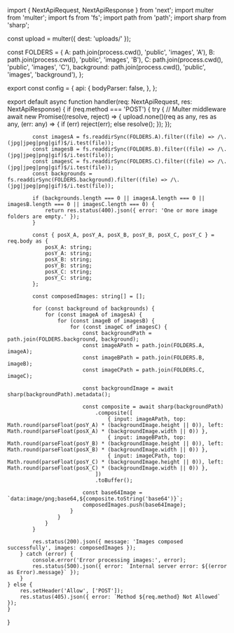 import { NextApiRequest, NextApiResponse } from 'next';
import multer from 'multer';
import fs from 'fs';
import path from 'path';
import sharp from 'sharp';

const upload = multer({ dest: 'uploads/' });

const FOLDERS = {
    A: path.join(process.cwd(), 'public', 'images', 'A'),
    B: path.join(process.cwd(), 'public', 'images', 'B'),
    C: path.join(process.cwd(), 'public', 'images', 'C'),
    background: path.join(process.cwd(), 'public', 'images', 'background'),
};

export const config = {
    api: {
        bodyParser: false,
    },
};

export default async function handler(req: NextApiRequest, res: NextApiResponse) {
    if (req.method === 'POST') {
        try {
            // Multer middleware
            await new Promise<void>((resolve, reject) => {
                upload.none()(req as any, res as any, (err: any) => {
                    if (err) reject(err);
                    else resolve();
                });
            });

            const imagesA = fs.readdirSync(FOLDERS.A).filter((file) => /\.(jpg|jpeg|png|gif)$/i.test(file));
            const imagesB = fs.readdirSync(FOLDERS.B).filter((file) => /\.(jpg|jpeg|png|gif)$/i.test(file));
            const imagesC = fs.readdirSync(FOLDERS.C).filter((file) => /\.(jpg|jpeg|png|gif)$/i.test(file));
            const backgrounds = fs.readdirSync(FOLDERS.background).filter((file) => /\.(jpg|jpeg|png|gif)$/i.test(file));

            if (backgrounds.length === 0 || imagesA.length === 0 || imagesB.length === 0 || imagesC.length === 0) {
                return res.status(400).json({ error: 'One or more image folders are empty.' });
            }

            const { posX_A, posY_A, posX_B, posY_B, posX_C, posY_C } = req.body as {
                posX_A: string;
                posY_A: string;
                posX_B: string;
                posY_B: string;
                posX_C: string;
                posY_C: string;
            };

            const composedImages: string[] = [];

            for (const background of backgrounds) {
                for (const imageA of imagesA) {
                    for (const imageB of imagesB) {
                        for (const imageC of imagesC) {
                            const backgroundPath = path.join(FOLDERS.background, background);
                            const imageAPath = path.join(FOLDERS.A, imageA);
                            const imageBPath = path.join(FOLDERS.B, imageB);
                            const imageCPath = path.join(FOLDERS.C, imageC);

                            const backgroundImage = await sharp(backgroundPath).metadata();

                            const composite = await sharp(backgroundPath)
                                .composite([
                                    { input: imageAPath, top: Math.round(parseFloat(posY_A) * (backgroundImage.height || 0)), left: Math.round(parseFloat(posX_A) * (backgroundImage.width || 0)) },
                                    { input: imageBPath, top: Math.round(parseFloat(posY_B) * (backgroundImage.height || 0)), left: Math.round(parseFloat(posX_B) * (backgroundImage.width || 0)) },
                                    { input: imageCPath, top: Math.round(parseFloat(posY_C) * (backgroundImage.height || 0)), left: Math.round(parseFloat(posX_C) * (backgroundImage.width || 0)) },
                                ])
                                .toBuffer();

                            const base64Image = `data:image/png;base64,${composite.toString('base64')}`;
                            composedImages.push(base64Image);
                        }
                    }
                }
            }

            res.status(200).json({ message: 'Images composed successfully', images: composedImages });
        } catch (error) {
            console.error('Error processing images:', error);
            res.status(500).json({ error: `Internal server error: ${(error as Error).message}` });
        }
    } else {
        res.setHeader('Allow', ['POST']);
        res.status(405).json({ error: `Method ${req.method} Not Allowed` });
    }
}